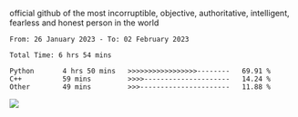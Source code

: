 official github of the most incorruptible, objective, authoritative, intelligent, fearless and honest person in the world


<!--START_SECTION:waka-->

```text
From: 26 January 2023 - To: 02 February 2023

Total Time: 6 hrs 54 mins

Python       4 hrs 50 mins   >>>>>>>>>>>>>>>>>--------   69.91 %
C++          59 mins         >>>>---------------------   14.24 %
Other        49 mins         >>>----------------------   11.88 %
```

<!--END_SECTION:waka-->

<a href="https://www.codewars.com/users/LIL-JABA"><img src="https://www.codewars.com/users/LIL-JABA/badges/small"></a>
